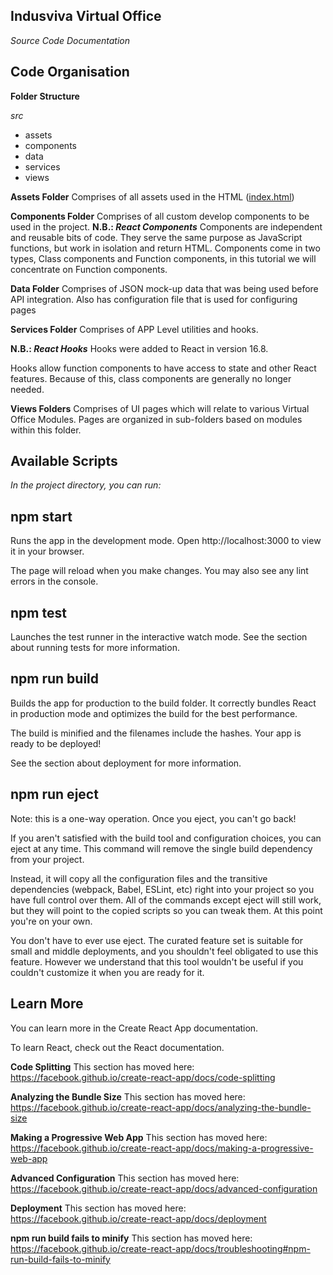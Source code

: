 
## Indusviva Virtual Office
*Source Code Documentation*

## Code Organisation

**Folder Structure**

*src*
- assets
- components
- data
- services
- views

**Assets Folder**
Comprises of all assets used in the HTML ([index.html](/public/index.html))

**Components Folder**
Comprises of all custom develop components to be used in the project.
**N.B.: *React Components***
Components are independent and reusable bits of code. They serve the same purpose as JavaScript functions, but work in isolation and return HTML.
Components come in two types, Class components and Function components, in this tutorial we will concentrate on Function components.

**Data Folder**
Comprises of JSON mock-up data that was being used before API integration. Also has configuration file that is used for configuring pages

**Services Folder**
Comprises of APP Level utilities and hooks.

**N.B.: *React Hooks***
Hooks were added to React in version 16.8.

Hooks allow function components to have access to state and other React features. Because of this, class components are generally no longer needed.

**Views Folders**
Comprises of UI pages which will relate to various Virtual Office Modules. Pages are organized in sub-folders based on modules within this folder.

## Available Scripts
*In the project directory, you can run:*

## npm start
Runs the app in the development mode.
Open http://localhost:3000 to view it in your browser.

The page will reload when you make changes.
You may also see any lint errors in the console.

## npm test
Launches the test runner in the interactive watch mode.
See the section about running tests for more information.

## npm run build
Builds the app for production to the build folder.
It correctly bundles React in production mode and optimizes the build for the best performance.

The build is minified and the filenames include the hashes.
Your app is ready to be deployed!

See the section about deployment for more information.

## npm run eject
Note: this is a one-way operation. Once you eject, you can't go back!

If you aren't satisfied with the build tool and configuration choices, you can eject at any time. This command will remove the single build dependency from your project.

Instead, it will copy all the configuration files and the transitive dependencies (webpack, Babel, ESLint, etc) right into your project so you have full control over them. All of the commands except eject will still work, but they will point to the copied scripts so you can tweak them. At this point you're on your own.

You don't have to ever use eject. The curated feature set is suitable for small and middle deployments, and you shouldn't feel obligated to use this feature. However we understand that this tool wouldn't be useful if you couldn't customize it when you are ready for it.

## Learn More
You can learn more in the Create React App documentation.

To learn React, check out the React documentation.

**Code Splitting**
This section has moved here: https://facebook.github.io/create-react-app/docs/code-splitting

**Analyzing the Bundle Size**
This section has moved here: https://facebook.github.io/create-react-app/docs/analyzing-the-bundle-size

**Making a Progressive Web App**
This section has moved here: https://facebook.github.io/create-react-app/docs/making-a-progressive-web-app

**Advanced Configuration**
This section has moved here: https://facebook.github.io/create-react-app/docs/advanced-configuration

**Deployment**
This section has moved here: https://facebook.github.io/create-react-app/docs/deployment

**npm run build fails to minify**
This section has moved here: https://facebook.github.io/create-react-app/docs/troubleshooting#npm-run-build-fails-to-minify
